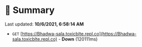 # 📖 Summary
Last updated: **10/6/2021, 6:58:14 AM**

- `GET` [https://Bhadwa-sala.toxicblte.repl.co](https://Bhadwa-sala.toxicblte.repl.co) - **Down** (120111ms)

